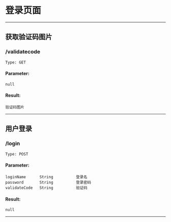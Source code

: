 # 登录页面
-----
## 获取验证码图片
### /validatecode
    Type: GET
#### Parameter:
    null
#### Result:
    验证码图片
-----
## 用户登录
### /login
    Type: POST
#### Parameter:
    loginName      String          登录名
    password       String          登录密码
    validateCode   String          验证码
#### Result:
    null
-----
